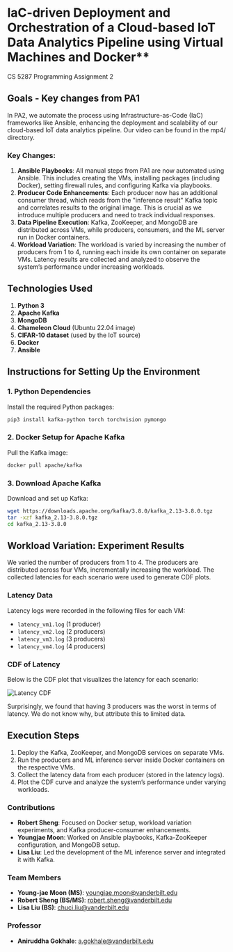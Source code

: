 # IaC-driven Deployment and Orchestration of a Cloud-based IoT Data Analytics Pipeline using Virtual Machines and Docker**

CS 5287 Programming Assignment 2

## Goals - Key changes from PA1

In PA2, we automate the process using Infrastructure-as-Code (IaC) frameworks like Ansible, enhancing the deployment and scalability of our cloud-based IoT data analytics pipeline. Our video can be found in the mp4/ directory.

### Key Changes:
1. **Ansible Playbooks**: All manual steps from PA1 are now automated using Ansible. This includes creating the VMs, installing packages (including Docker), setting firewall rules, and configuring Kafka via playbooks.
2. **Producer Code Enhancements**: Each producer now has an additional consumer thread, which reads from the "inference result" Kafka topic and correlates results to the original image. This is crucial as we introduce multiple producers and need to track individual responses.
3. **Data Pipeline Execution**: Kafka, ZooKeeper, and MongoDB are distributed across VMs, while producers, consumers, and the ML server run in Docker containers.
4. **Workload Variation**: The workload is varied by increasing the number of producers from 1 to 4, running each inside its own container on separate VMs. Latency results are collected and analyzed to observe the system’s performance under increasing workloads.

## Technologies Used
1. **Python 3**
2. **Apache Kafka**
3. **MongoDB**
4. **Chameleon Cloud** (Ubuntu 22.04 image)
5. **CIFAR-10 dataset** (used by the IoT source)
6. **Docker**
7. **Ansible**

## Instructions for Setting Up the Environment

### 1. Python Dependencies
Install the required Python packages:
```bash
pip3 install kafka-python torch torchvision pymongo
```

### 2. Docker Setup for Apache Kafka
Pull the Kafka image:
```bash
docker pull apache/kafka
```

### 3. Download Apache Kafka
Download and set up Kafka:
```bash
wget https://downloads.apache.org/kafka/3.8.0/kafka_2.13-3.8.0.tgz
tar -xzf kafka_2.13-3.8.0.tgz
cd kafka_2.13-3.8.0
```

## Workload Variation: Experiment Results

We varied the number of producers from 1 to 4. The producers are distributed across four VMs, incrementally increasing the workload. The collected latencies for each scenario were used to generate CDF plots.

### Latency Data
Latency logs were recorded in the following files for each VM:
- `latency_vm1.log` (1 producer)
- `latency_vm2.log` (2 producers)
- `latency_vm3.log` (3 producers)
- `latency_vm4.log` (4 producers)

### CDF of Latency
Below is the CDF plot that visualizes the latency for each scenario:

![Latency CDF](logs/latency_cdf.png)

Surprisingly, we found that having 3 producers was the worst in terms of latency. We do not know why, but attribute this to limited data.

## Execution Steps

1. Deploy the Kafka, ZooKeeper, and MongoDB services on separate VMs.
2. Run the producers and ML inference server inside Docker containers on the respective VMs.
3. Collect the latency data from each producer (stored in the latency logs).
4. Plot the CDF curve and analyze the system’s performance under varying workloads.

### Contributions
- **Robert Sheng**: Focused on Docker setup, workload variation experiments, and Kafka producer-consumer enhancements.
- **Youngjae Moon**: Worked on Ansible playbooks, Kafka-ZooKeeper configuration, and MongoDB setup.
- **Lisa Liu**: Led the development of the ML inference server and integrated it with Kafka.

### Team Members
- **Young-jae Moon (MS)**: youngjae.moon@vanderbilt.edu
- **Robert Sheng (BS/MS)**: robert.sheng@vanderbilt.edu
- **Lisa Liu (BS)**: chuci.liu@vanderbilt.edu

### Professor
- **Aniruddha Gokhale**: a.gokhale@vanderbilt.edu
